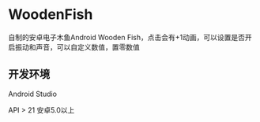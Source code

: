 # WoodenFish


自制的安卓电子木鱼Android Wooden Fish，点击会有+1动画，可以设置是否开启振动和声音，可以自定义数值，置零数值


## 开发环境

Android Studio

API > 21 安卓5.0以上
